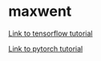 # maxwent
 
[Link to tensorflow tutorial](https://colab.research.google.com/drive/1OQYnzCn9CHKXX-qafB1ImQHSCuCD8Ru0?usp=sharing)

[Link to pytorch tutorial](https://colab.research.google.com/drive/1zx5IZIIsgFPqX980SAgOk5hUk8nEYMF4?usp=sharing)
